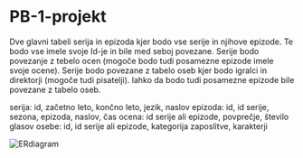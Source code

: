 # PB-1-projekt


Dve glavni tabeli serija in epizoda kjer bodo vse serije in njihove epizode.
Te bodo vse imele svoje Id-je in bile med seboj povezane.
Serije bodo povezanje z tebelo ocen (mogoče bodo tudi posamezne epizode
imele svoje ocene).
Serije bodo povezane z tabelo oseb kjer bodo igralci in direktorji
(mogoče tudi pisatelji). lahko da bodo tudi posamezne epizode bile povezane
z tabelo oseb.

serija: id, začetno leto, končno leto, jezik, naslov
epizoda: id, id serije, sezona, epizoda, naslov, čas
ocena: id serije ali epizode, povprečje, število glasov
osebe: id, id serije ali epizode, kategorija zaposlitve, karakterji


![ERdiagram](https://github.com/user-attachments/assets/97fb5ab2-836e-4925-86ff-a977c659687d)

